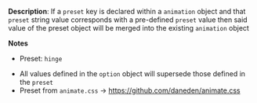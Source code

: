 __Description__: If a `preset` key is declared within a `animation` object and that `preset` string value corresponds with a pre-defined `preset` value then said value of the preset object will be merged into the existing `animation` object

__Notes__

+ Preset: `hinge`
- All values defined in the `option` object will supersede those defined in the `preset`
- Preset from `animate.css` -> https://github.com/daneden/animate.css